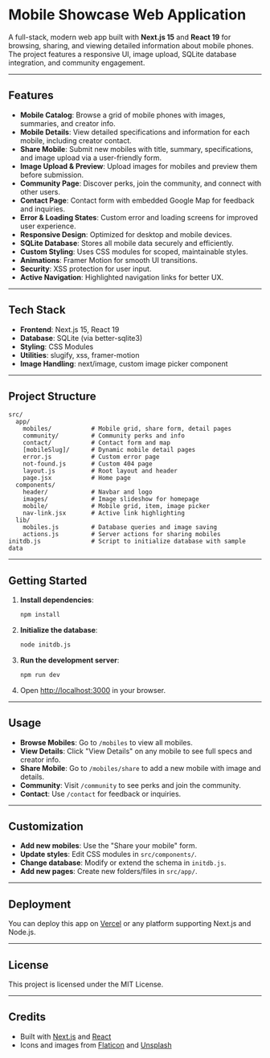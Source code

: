 # Mobile Showcase Web Application

A full-stack, modern web app built with **Next.js 15** and **React 19** for browsing, sharing, and viewing detailed information about mobile phones. The project features a responsive UI, image upload, SQLite database integration, and community engagement.

---

## Features

- **Mobile Catalog**: Browse a grid of mobile phones with images, summaries, and creator info.
- **Mobile Details**: View detailed specifications and information for each mobile, including creator contact.
- **Share Mobile**: Submit new mobiles with title, summary, specifications, and image upload via a user-friendly form.
- **Image Upload & Preview**: Upload images for mobiles and preview them before submission.
- **Community Page**: Discover perks, join the community, and connect with other users.
- **Contact Page**: Contact form with embedded Google Map for feedback and inquiries.
- **Error & Loading States**: Custom error and loading screens for improved user experience.
- **Responsive Design**: Optimized for desktop and mobile devices.
- **SQLite Database**: Stores all mobile data securely and efficiently.
- **Custom Styling**: Uses CSS modules for scoped, maintainable styles.
- **Animations**: Framer Motion for smooth UI transitions.
- **Security**: XSS protection for user input.
- **Active Navigation**: Highlighted navigation links for better UX.

---

## Tech Stack

- **Frontend**: Next.js 15, React 19
- **Database**: SQLite (via better-sqlite3)
- **Styling**: CSS Modules
- **Utilities**: slugify, xss, framer-motion
- **Image Handling**: next/image, custom image picker component

---

## Project Structure

```
src/
  app/
    mobiles/           # Mobile grid, share form, detail pages
    community/         # Community perks and info
    contact/           # Contact form and map
    [mobileSlug]/      # Dynamic mobile detail pages
    error.js           # Custom error page
    not-found.js       # Custom 404 page
    layout.js          # Root layout and header
    page.jsx           # Home page
  components/
    header/            # Navbar and logo
    images/            # Image slideshow for homepage
    mobile/            # Mobile grid, item, image picker
    nav-link.jsx       # Active link highlighting
  lib/
    mobiles.js         # Database queries and image saving
    actions.js         # Server actions for sharing mobiles
initdb.js              # Script to initialize database with sample data
```

---

## Getting Started

1. **Install dependencies**:
   ```bash
   npm install
   ```
2. **Initialize the database**:
   ```bash
   node initdb.js
   ```
3. **Run the development server**:
   ```bash
   npm run dev
   ```
4. Open [http://localhost:3000](http://localhost:3000) in your browser.

---

## Usage

- **Browse Mobiles**: Go to `/mobiles` to view all mobiles.
- **View Details**: Click "View Details" on any mobile to see full specs and creator info.
- **Share Mobile**: Go to `/mobiles/share` to add a new mobile with image and details.
- **Community**: Visit `/community` to see perks and join the community.
- **Contact**: Use `/contact` for feedback or inquiries.

---

## Customization

- **Add new mobiles**: Use the "Share your mobile" form.
- **Update styles**: Edit CSS modules in `src/components/`.
- **Change database**: Modify or extend the schema in `initdb.js`.
- **Add new pages**: Create new folders/files in `src/app/`.

---

## Deployment

You can deploy this app on [Vercel](https://vercel.com/) or any platform supporting Next.js and Node.js.

---

## License

This project is licensed under the MIT License.

---

## Credits

- Built with [Next.js](https://nextjs.org/) and [React](https://react.dev/)
- Icons and images from [Flaticon](https://flaticon.com) and [Unsplash](https://unsplash.com)
